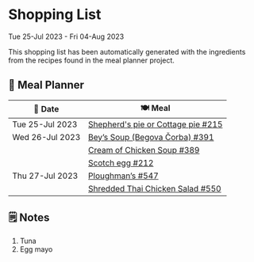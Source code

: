 # Shopping List

Tue 25-Jul 2023 - Fri 04-Aug 2023

This shopping list has been automatically generated with the ingredients from the recipes found in the meal planner project.

## 📅 Meal Planner

|📅 Date| 🍽️ Meal|
|----|----|
|Tue 25-Jul 2023|[Shepherd's pie or Cottage pie #215](https://github.com/jcallaghan/The-Cookbook/issues/215)|
|Wed 26-Jul 2023|[Bey’s Soup (Begova Čorba) #391](https://github.com/jcallaghan/The-Cookbook/issues/391)|
||[Cream of Chicken Soup #389](https://github.com/jcallaghan/The-Cookbook/issues/389)|
||[Scotch egg #212](https://github.com/jcallaghan/The-Cookbook/issues/212)|
|Thu 27-Jul 2023|[Ploughman’s #547](https://github.com/jcallaghan/The-Cookbook/issues/547)|
||[Shredded Thai Chicken Salad #550](https://github.com/jcallaghan/The-Cookbook/issues/550)|

## 🗒️ Notes

1. Tuna
1. Egg mayo
